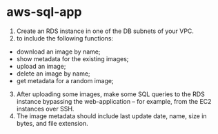# aws-sql-app
1. Create an RDS instance in one of the DB subnets of your VPC.
2. to include the following functions:
- download an image by name;
- show metadata for the existing images;
- upload an image;
- delete an image by name;
- get metadata for a random image;
3. After uploading some images, make some SQL queries to the RDS instance bypassing the web-application – for example, from the EC2 instances over SSH.
4. The image metadata should include last update date, name, size in bytes, and file extension.

